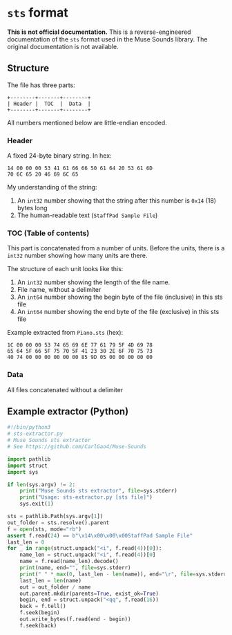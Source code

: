 # `sts` format

**This is not official documentation.** This is a reverse-engineered documentation of the `sts` format used in the Muse Sounds library. The original documentation is not available.

## Structure

The file has three parts:

```
+--------+-------+--------+
| Header |  TOC  |  Data  |
+--------+-------+--------+
```

All numbers mentioned below are little-endian encoded.

### Header

A fixed 24-byte binary string. In hex:

```
14 00 00 00 53 41 61 66 66 50 61 64 20 53 61 6D
70 6C 65 20 46 69 6C 65
```

My understanding of the string:

1. An `int32` number showing that the string after this number is `0x14` (18) bytes long
2. The human-readable text (`StaffPad Sample File`)

### TOC (Table of contents)

This part is concatenated from a number of units. Before the units, there is a `int32` number showing how many units are there.

The structure of each unit looks like this:

1. An `int32` number showing the length of the file name.
2. File name, without a delimiter
3. An `int64` number showing the begin byte of the file (inclusive) in this sts file
4. An `int64` number showing the end byte of the file (exclusive) in this sts file

Example extracted from `Piano.sts` (hex):
```
1C 00 00 00 53 74 65 69 6E 77 61 79 5F 4D 69 78
65 64 5F 66 5F 75 70 5F 41 23 30 2E 6F 70 75 73
40 74 00 00 00 00 00 00 85 9D 05 00 00 00 00 00
```

### Data

All files concatenated without a delimiter

## Example extractor (Python)

```Python
#!/bin/python3
# sts-extractor.py
# Muse Sounds sts extractor
# See https://github.com/CarlGao4/Muse-Sounds

import pathlib
import struct
import sys

if len(sys.argv) != 2:
    print("Muse Sounds sts extractor", file=sys.stderr)
    print("Usage: sts-extractor.py [sts file]")
    sys.exit(1)

sts = pathlib.Path(sys.argv[1])
out_folder = sts.resolve().parent
f = open(sts, mode="rb")
assert f.read(24) == b"\x14\x00\x00\x00StaffPad Sample File"
last_len = 0
for _ in range(struct.unpack("<i", f.read(4))[0]):
    name_len = struct.unpack("<i", f.read(4))[0]
    name = f.read(name_len).decode()
    print(name, end="", file=sys.stderr)
    print(" " * max(0, last_len - len(name)), end="\r", file=sys.stderr)
    last_len = len(name)
    out = out_folder / name
    out.parent.mkdir(parents=True, exist_ok=True)
    begin, end = struct.unpack("<qq", f.read(16))
    back = f.tell()
    f.seek(begin)
    out.write_bytes(f.read(end - begin))
    f.seek(back)
```
